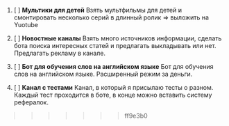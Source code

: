 1. [ ] **Мультики для детей**
Взять мультфильмы для детей и смонтировать несколько серий в длинный ролик => выложить на Yuotube 

2. [ ] **Новостные каналы**
Взять много источников информации, сделать бота поиска интересных статей и предлагать выкладывать или нет. Предлагать рекламу в канале.

3. [ ] **Бот для обучения слов на английском языке**
Бот для обучения слов на английском языке. Расширенный режим за деньги. 

 4. [ ] **Канал с тестами**
 Канал, в который я присылаю тесты о разном. Каждый тест проходится в боте, в конце можно вставить систему рефералок.
>>>>>>> ff9e3b0

